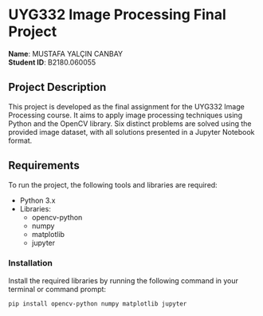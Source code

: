 # UYG332 Image Processing Final Project

**Name**: MUSTAFA YALÇIN CANBAY  
**Student ID**: B2180.060055

## Project Description
This project is developed as the final assignment for the UYG332 Image Processing course. It aims to apply image processing techniques using Python and the OpenCV library. Six distinct problems are solved using the provided image dataset, with all solutions presented in a Jupyter Notebook format.

## Requirements
To run the project, the following tools and libraries are required:
- Python 3.x
- Libraries:
  - opencv-python
  - numpy
  - matplotlib
  - jupyter

### Installation
Install the required libraries by running the following command in your terminal or command prompt:
```bash
pip install opencv-python numpy matplotlib jupyter
